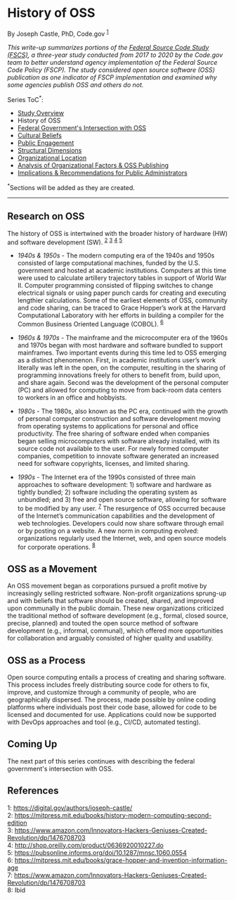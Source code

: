 # History of OSS
By Joseph Castle, PhD, Code.gov <sup>[1](#fn1)</sup>

*This write-up summarizes portions of the [Federal Source Code Study (FSCS)](https://github.com/GSA/code-gov/blob/master/docs/FederalSourceCodeStudy/FederalSourceCodeStudy.pdf), a three-year study conducted from 2017 to 2020 by the Code.gov team to better understand agency implementation of the Federal Source Code Policy (FSCP). The study considered open source software (OSS) publication as one indicator of FSCP implementation and examined why some agencies publish OSS and others do not.*

Series ToC<sup>*</sup>:
- [Study Overview](study_overview.md)
- History of OSS
- [Federal Government's Intersection with OSS](#)
- [Cultural Beliefs](#)
- [Public Engagement](#)
- [Structural Dimensions](#)
- [Organizational Location](#)
- [Analysis of Organizational Factors & OSS Publishing](#)
- [Implications & Recommendations for Public Administrators](#)

<sup>*</sup>Sections will be added as they are created.

---

## Research on OSS

The history of OSS is intertwined with the broader history of hardware (HW) and software development (SW). <sup>[2](#fn2)</sup> <sup>[3](#fn3)</sup> <sup>[4](#fn4)</sup> <sup>[5](#fn5)</sup>

- *1940s & 1950s* - The modern computing era of the 1940s and 1950s consisted of large computational machines, funded by the U.S. government and hosted at academic institutions. Computers at this time were used to calculate artillery trajectory tables in support of World War II. Computer programming consisted of flipping switches to change electrical signals or using paper punch cards for creating and executing lengthier calculations. Some of the earliest elements of OSS, community and code sharing, can be traced to Grace Hopper’s work at the Harvard Computational Laboratory with her efforts in building a compiler for the Common Business Oriented Language (COBOL). <sup>[6](#fn6)</sup>  

- *1960s & 1970s* - The mainframe and the microcomputer era of the 1960s and 1970s began with most hardware and software bundled to support mainframes. Two important events during this time led to OSS emerging as a distinct phenomenon. First, in academic institutions user’s work literally was left in the open, on the computer, resulting in the sharing of programming innovations freely for others to benefit from, build upon, and share again. Second was the development of the personal computer (PC) and allowed for computing to move from back-room data centers to workers in an office and hobbyists.

- *1980s* - The 1980s, also known as the PC era, continued with the growth of personal computer construction and software development moving from operating systems to applications for personal and office productivity. The free sharing of software ended when companies began selling microcomputers with software already installed, with its source code not available to the user. For newly formed computer companies, competition to innovate software generated an increased need for software copyrights, licenses, and limited sharing.

- *1990s* - The Internet era of the 1990s consisted of three main approaches to software development: 1) software and hardware as tightly bundled; 2) software including the operating system as unbundled; and 3) free and open source software, allowing for software to be modified by any user. <sup>[7](#fn7)</sup> The resurgence of OSS occurred because of the Internet’s communication capabilities and the development of web technologies. Developers could now share software through email or by posting on a website. A new norm in computing evolved: organizations regularly used the Internet, web, and open source models for corporate operations. <sup>[8](#fn8)</sup>

## OSS as a Movement

An OSS movement began as corporations pursued a profit motive by increasingly selling restricted software. Non-profit organizations sprung-up and with beliefs that software should be created, shared, and improved upon communally in the public domain. These new organizations criticized the traditional method of software development (e.g., formal, closed source, precise, planned) and touted the open source method of software development (e.g., informal, communal), which offered more opportunities for collaboration and arguably consisted of higher quality and usability.

## OSS as a Process

Open source computing entails a process of creating and sharing software. This process includes freely distributing source code for others to fix, improve, and customize through a community of people, who are geographically dispersed. The process, made possible by online coding platforms where individuals post their code base, allowed for code to be licensed and documented for use. Applications could now be supported with DevOps approaches and tool (e.g., CI/CD, automated testing).

## Coming Up

The next part of this series continues with describing the federal government's intersection with OSS.

## References

<a name='fn1'>1</a>: https://digital.gov/authors/joseph-castle/  
<a name='fn2'>2</a>: https://mitpress.mit.edu/books/history-modern-computing-second-edition  
<a name='fn3'>3</a>: https://www.amazon.com/Innovators-Hackers-Geniuses-Created-Revolution/dp/1476708703  
<a name='fn4'>4</a>: http://shop.oreilly.com/product/0636920010227.do  
<a name='fn5'>5</a>: https://pubsonline.informs.org/doi/10.1287/mnsc.1060.0554  
<a name='fn6'>6</a>: https://mitpress.mit.edu/books/grace-hopper-and-invention-information-age  
<a name='fn7'>7</a>: https://www.amazon.com/Innovators-Hackers-Geniuses-Created-Revolution/dp/1476708703  
<a name='fn8'>8</a>: Ibid  